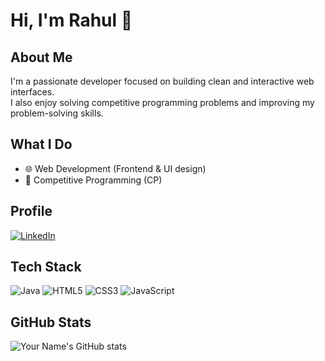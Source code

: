 # Hi, I'm Rahul 👋

## About Me
I'm a passionate developer focused on building clean and interactive web interfaces.  
I also enjoy solving competitive programming problems and improving my problem-solving skills.

## What I Do
- 🌐 Web Development (Frontend & UI design)  
- 🧩 Competitive Programming (CP)  

## Profile
[![LinkedIn](https://img.shields.io/badge/LinkedIn-Profile-blue?logo=linkedin)](https://www.linkedin.com/in/rahul119)  

## Tech Stack
![Java](https://img.shields.io/badge/Java-ED8B00?logo=java&logoColor=white) 
![HTML5](https://img.shields.io/badge/HTML5-E34F26?logo=html5&logoColor=white) 
![CSS3](https://img.shields.io/badge/CSS3-1572B6?logo=css3&logoColor=white) 
![JavaScript](https://img.shields.io/badge/JavaScript-F7DF1E?logo=javascript&logoColor=black)

## GitHub Stats
![Your Name's GitHub stats](https://github-readme-stats.vercel.app/api?username=Rahul-119&show_icons=true&theme=tokyonight)
